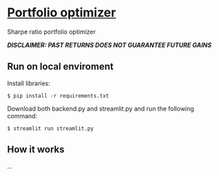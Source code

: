 # [Portfolio optimizer](https://modernportfoliooptimizer.streamlit.app/)
Sharpe ratio portfolio optimizer

__*DISCLAIMER: PAST RETURNS DOES NOT GUARANTEE FUTURE GAINS*__

## Run on local enviroment
Install libraries:
```
$ pip install -r requirements.txt
```
Download both backend.py and streamlit.py and run the following command:
```
$ streamlit run streamlit.py
```
## How it works
...


